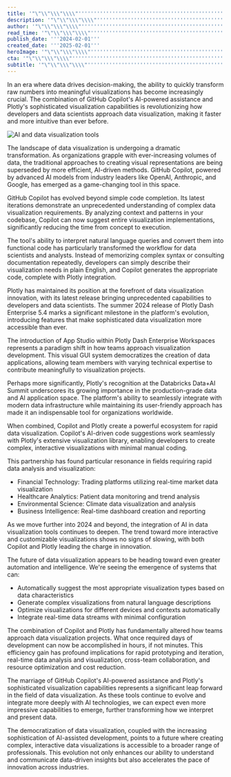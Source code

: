 ```yaml
---
title: '"\"\\"\\\"\\\\"''''''''''''''''''''''''''''''''''''''''''''''''''''''''''''''''Revolutionizing Data Analysis: How Copilot and Plotly Are Transforming Rapid Data Visualization''''''''''''''''''''''''''''''''''''''''''''''''''''''''''''''''\\\\"\\\"\\"\""'
description: '"\"\\"\\\"\\\\"''''''''''''''''''''''''''''''''''''''''''''''''''''''''''''''''Explore how GitHub Copilot and Plotly are reshaping data visualization by merging AI-powered assistance with advanced visualization capabilities. Learn how these innovations are revolutionizing the way developers and data scientists analyze, interpret, and present data.''''''''''''''''''''''''''''''''''''''''''''''''''''''''''''''''\\\\"\\\"\\"\""'
author: '"\"\\"\\\"\\\\"''''''''''''''''''''''''''''''''''''''''''''''''''''''''''''''''James Wilson''''''''''''''''''''''''''''''''''''''''''''''''''''''''''''''''\\\\"\\\"\\"\""'
read_time: '"\"\\"\\\"\\\\"''''''''''''''''''''''''''''''''''''''''''''''''''''''''''''''''8 mins''''''''''''''''''''''''''''''''''''''''''''''''''''''''''''''''\\\\"\\\"\\"\""'
publish_date: '''2024-02-01'''
created_date: '''2025-02-01'''
heroImage: '"\"\\"\\\"\\\\"''''''''''''''''''''''''''''''''''''''''''''''''''''''''''''''''https://assets.magick.ai/visualization-hero.jpg''''''''''''''''''''''''''''''''''''''''''''''''''''''''''''''''\\\\"\\\"\\"\""'
cta: '"\"\\"\\\"\\\\"''''''''''''''''''''''''''''''''''''''''''''''''''''''''''''''''Stay informed about the latest developments in AI technology and join our growing community of tech enthusiasts!''''''''''''''''''''''''''''''''''''''''''''''''''''''''''''''''\\\\"\\\"\\"\""'
subtitle: '"\"\\"\\\"\\\\"''''''''''''''''''''''''''''''''''''''''''''''''''''''''''''''''AI and visualization tools combine to streamline data analysis workflows''''''''''''''''''''''''''''''''''''''''''''''''''''''''''''''''\\\\"\\\"\\"\""'
---
```


In an era where data drives decision-making, the ability to quickly transform raw numbers into meaningful visualizations has become increasingly crucial. The combination of GitHub Copilot's AI-powered assistance and Plotly's sophisticated visualization capabilities is revolutionizing how developers and data scientists approach data visualization, making it faster and more intuitive than ever before.

![AI and data visualization tools](https://i.magick.ai/PIXE/1738422757298_magick_img.webp)

The landscape of data visualization is undergoing a dramatic transformation. As organizations grapple with ever-increasing volumes of data, the traditional approaches to creating visual representations are being superseded by more efficient, AI-driven methods. GitHub Copilot, powered by advanced AI models from industry leaders like OpenAI, Anthropic, and Google, has emerged as a game-changing tool in this space.

GitHub Copilot has evolved beyond simple code completion. Its latest iterations demonstrate an unprecedented understanding of complex data visualization requirements. By analyzing context and patterns in your codebase, Copilot can now suggest entire visualization implementations, significantly reducing the time from concept to execution.

The tool's ability to interpret natural language queries and convert them into functional code has particularly transformed the workflow for data scientists and analysts. Instead of memorizing complex syntax or consulting documentation repeatedly, developers can simply describe their visualization needs in plain English, and Copilot generates the appropriate code, complete with Plotly integration.

Plotly has maintained its position at the forefront of data visualization innovation, with its latest release bringing unprecedented capabilities to developers and data scientists. The summer 2024 release of Plotly Dash Enterprise 5.4 marks a significant milestone in the platform's evolution, introducing features that make sophisticated data visualization more accessible than ever.

The introduction of App Studio within Plotly Dash Enterprise Workspaces represents a paradigm shift in how teams approach visualization development. This visual GUI system democratizes the creation of data applications, allowing team members with varying technical expertise to contribute meaningfully to visualization projects.

Perhaps more significantly, Plotly's recognition at the Databricks Data+AI Summit underscores its growing importance in the production-grade data and AI application space. The platform's ability to seamlessly integrate with modern data infrastructure while maintaining its user-friendly approach has made it an indispensable tool for organizations worldwide.

When combined, Copilot and Plotly create a powerful ecosystem for rapid data visualization. Copilot's AI-driven code suggestions work seamlessly with Plotly's extensive visualization library, enabling developers to create complex, interactive visualizations with minimal manual coding.

This partnership has found particular resonance in fields requiring rapid data analysis and visualization:
- Financial Technology: Trading platforms utilizing real-time market data visualization
- Healthcare Analytics: Patient data monitoring and trend analysis
- Environmental Science: Climate data visualization and analysis
- Business Intelligence: Real-time dashboard creation and reporting

As we move further into 2024 and beyond, the integration of AI in data visualization tools continues to deepen. The trend toward more interactive and customizable visualizations shows no signs of slowing, with both Copilot and Plotly leading the charge in innovation.

The future of data visualization appears to be heading toward even greater automation and intelligence. We're seeing the emergence of systems that can:
- Automatically suggest the most appropriate visualization types based on data characteristics
- Generate complex visualizations from natural language descriptions
- Optimize visualizations for different devices and contexts automatically
- Integrate real-time data streams with minimal configuration

The combination of Copilot and Plotly has fundamentally altered how teams approach data visualization projects. What once required days of development can now be accomplished in hours, if not minutes. This efficiency gain has profound implications for rapid prototyping and iteration, real-time data analysis and visualization, cross-team collaboration, and resource optimization and cost reduction.

The marriage of GitHub Copilot's AI-powered assistance and Plotly's sophisticated visualization capabilities represents a significant leap forward in the field of data visualization. As these tools continue to evolve and integrate more deeply with AI technologies, we can expect even more impressive capabilities to emerge, further transforming how we interpret and present data.

The democratization of data visualization, coupled with the increasing sophistication of AI-assisted development, points to a future where creating complex, interactive data visualizations is accessible to a broader range of professionals. This evolution not only enhances our ability to understand and communicate data-driven insights but also accelerates the pace of innovation across industries.